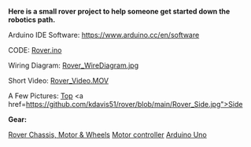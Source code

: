 <b>Here is a small rover project to help someone get started down the robotics path.</b>

  Arduino IDE Software: https://www.arduino.cc/en/software

  CODE:   <a href="https://github.com/kdavis51/rover/blob/main/Rover.ino">Rover.ino</a>

  Wiring Diagram: <a href="https://github.com/kdavis51/rover/blob/main/Rover_WireDiagram.jpg">Rover_WireDiagram.jpg</a>

  Short Video: <a href="https://github.com/kdavis51/rover/blob/main/Rover_Video.MOV">Rover_Video.MOV</a>

  A Few Pictures: <a href="https://github.com/kdavis51/rover/blob/main/Rover_Top.jpg">Top</a>
                <a href=https://github.com/kdavis51/rover/blob/main/Rover_Side.jpg">Side</a>
                

<b>Gear:</b>

<a href="https://www.amazon.com/perseids-Chassis-Encoder-Wheels-Battery/dp/B07DNYQ3PX/ref=sr_1_10?crid=1DK5FXISE84JL&keywords=robotics+gear+box&qid=1663242358&sprefix=robotics+gear+box%2Caps%2C90&sr=8-10">Rover Chassis, Motor & Wheels</a>
<a href="https://www.amazon.com/Qunqi-Controller-Module-Stepper-Arduino/dp/B014KMHSW6/ref=sr_1_5?crid=132OQCY6SOKRE&keywords=L298n&qid=1663242479&sprefix=l298n%2Caps%2C77&sr=8-5">Motor controller</a>
<a href="https://www.amazon.com/Arduino-A000066-ARDUINO-UNO-R3/dp/B008GRTSV6/ref=sr_1_3?crid=DPMGMFPIS1XD&keywords=arduino+uno&qid=1663242549&sprefix=arduino+uno%2Caps%2C86&sr=8-3">Arduino Uno</a>
